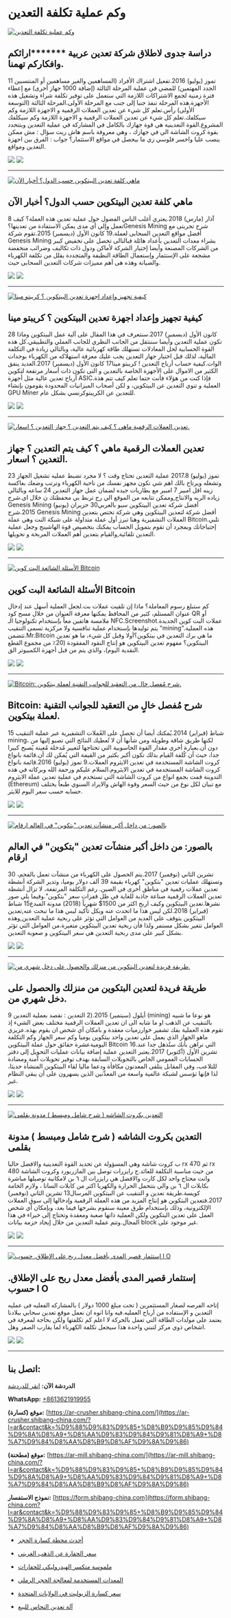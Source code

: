 # وكم عملية تكلفة التعدين

<a href="https://swt.shibang-china.com/?l=ar&img&k=%D9%88%D9%83%D9%85+%D8%B9%D9%85%D9%84%D9%8A%D8%A9+%D8%AA%D9%83%D9%84%D9%81%D8%A9+%D8%A7%D9%84%D8%AA%D8%B9%D8%AF%D9%8A%D9%86" target="_blank">![وكم عملية تكلفة التعدين](http://static.shibang-china.com/all-800x300/90.jpg)</a>

## دراسة جدوى لاطلاق شركة تعدين عربية *******ارائكم وافكاركم تهمنا.
11 تموز (يوليو) 2016.تفعيل اشتراك الأفراد (المساهمين والغير مساهمين أو المنتسبين الجدد المهتمين) للمضي في عملية المرحلة الثالثة (إضافة 1000 جهاز أخرى) مع إعطاء فترة زمنية لجمع الاشتراكات اللازمة التي ستعمل على توفير تكلفة شراء وتشغيل هذه الأجهزة.هذه المرحلة تنفذ جنبا إلى جنب مع المرحلة الأولى.المرحلة الثالثة (التوسعة الأولى) رأس.تعلم كل شيء عن تعدين العملات الرقمية و الاجهزة اللازمة وكم سيكلفك.تعلم كل شيء عن تعدين العملات الرقمية و الاجهزة اللازمة وكم سيكلفك المشروع.القوة التعدينية هي قوة جهازك بالكامل في المشاركة في عملية التعدين وبتتحدد بقوة كروت الشاشة الي في جهازك ، وهي معروفة باسم هاش ريت سؤال : مش ممكن ينصب عليا واخسر فلوسي زي ما بيحصل في مواقع الاستثمار؟ جواب : الفرق بين اجهزة التعدين ومواقع.


<a href="https://whatsapp.shibangsoft.com/WhatsApp.php" target="_blank" title="WhatsApp">![](http://static.shibang-china.com/icon/whatsapp.png)</a> <a href="https://swt.shibang-china.com/?l=ar&icon&k=%D9%88%D9%83%D9%85+%D8%B9%D9%85%D9%84%D9%8A%D8%A9+%D8%AA%D9%83%D9%84%D9%81%D8%A9+%D8%A7%D9%84%D8%AA%D8%B9%D8%AF%D9%8A%D9%86" target="_blank">![](http://static.shibang-china.com/icon/chat-ar.png)</a>

---

<a href="https://swt.shibang-china.com/?l=ar&img&k=%D9%88%D9%83%D9%85+%D8%B9%D9%85%D9%84%D9%8A%D8%A9+%D8%AA%D9%83%D9%84%D9%81%D8%A9+%D8%A7%D9%84%D8%AA%D8%B9%D8%AF%D9%8A%D9%86" target="_blank">![ماهي كلفة تعدين البيتكوين حسب الدول؟ أخبار الآن](http://static.shibang-china.com/all-800x300/685.jpg)</a>

## ماهي كلفة تعدين البيتكوين حسب الدول؟ أخبار الآن
8 آذار (مارس) 2018.يعتري أغلب الناس الفضول حول عملية تعدين هذه العملة؟ كيف تعمل وإلى أي مدى يمكن الاستفادة من تعدينها؟Genesis Mining شرح تجربتى مع أفضل مواقع التعدين السحابى لعملة.19 كانون الأول (ديسمبر) 2015.تقوم شركة Genesis Mining بشراء معدات التعدين بأعداد هائلة فبالتالى تحصل على تخفيض كبير من الشركات المصنعة وأيضا إختيار الشركة لأماكن ودول ذات تكاليف وضرائب منخفضة مشجعة على الإستثمار وإستعمال الطاقة النظيفة والمتجددة يقلل من تكلفة الكهرباء والصيانة وهذه هى أهم مميزات شركات التعدين السحابى حيث.


<a href="https://whatsapp.shibangsoft.com/WhatsApp.php" target="_blank" title="WhatsApp">![](http://static.shibang-china.com/icon/whatsapp.png)</a> <a href="https://swt.shibang-china.com/?l=ar&icon&k=%D9%88%D9%83%D9%85+%D8%B9%D9%85%D9%84%D9%8A%D8%A9+%D8%AA%D9%83%D9%84%D9%81%D8%A9+%D8%A7%D9%84%D8%AA%D8%B9%D8%AF%D9%8A%D9%86" target="_blank">![](http://static.shibang-china.com/icon/chat-ar.png)</a>

---

<a href="https://swt.shibang-china.com/?l=ar&img&k=%D9%88%D9%83%D9%85+%D8%B9%D9%85%D9%84%D9%8A%D8%A9+%D8%AA%D9%83%D9%84%D9%81%D8%A9+%D8%A7%D9%84%D8%AA%D8%B9%D8%AF%D9%8A%D9%86" target="_blank">![كيفية تجهيز وإعداد اجهزة تعدين البيتكوين ؟ كريبتو مينا](http://static.shibang-china.com/all-800x300/1216.jpg)</a>

## كيفية تجهيز وإعداد اجهزة تعدين البيتكوين ؟ كريبتو مينا
28 كانون الأول (ديسمبر) 2017.سنتعرف في هذا المقال على آلية عمل البيتكوين وماذا تكون عملية التعدين وأيضا سننتقل من الجانب النظري للجانب العملي والتطبيقي.كل هذه القوة الحسابية لحل المعادلات تستهلك طاقة كهربائية عالية، وبالتالي زيادة في التكلفة المالية، لذلك قبل اختيار جهاز التعدين يجب عليك معرفة استهلاكه من الكهرباء بوحدات الوات.كيفية حساب أرباح التعدين ! كريبتو مينا17 كانون الأول (ديسمبر) 2017.العديد ينفق الكثير من الاموال على الأجهزة الخاصة بالتعدين و التى تكون ذات أسعار مرتفعة لتكوين أرباح تعدين عالية مثل أجهزة ASIC.فإذا كنت من هؤلاء فأنت حتما تعلم كيف تتم هذة العملية و تنوي التعدين عن البيتكوين، و لكن أصحاب الميزانيات المحدودة يقومون بإنشاء GPU Miner للتعدين عن الكريبتوكرنسي بشكل عام.


<a href="https://whatsapp.shibangsoft.com/WhatsApp.php" target="_blank" title="WhatsApp">![](http://static.shibang-china.com/icon/whatsapp.png)</a> <a href="https://swt.shibang-china.com/?l=ar&icon&k=%D9%88%D9%83%D9%85+%D8%B9%D9%85%D9%84%D9%8A%D8%A9+%D8%AA%D9%83%D9%84%D9%81%D8%A9+%D8%A7%D9%84%D8%AA%D8%B9%D8%AF%D9%8A%D9%86" target="_blank">![](http://static.shibang-china.com/icon/chat-ar.png)</a>

---

<a href="https://swt.shibang-china.com/?l=ar&img&k=%D9%88%D9%83%D9%85+%D8%B9%D9%85%D9%84%D9%8A%D8%A9+%D8%AA%D9%83%D9%84%D9%81%D8%A9+%D8%A7%D9%84%D8%AA%D8%B9%D8%AF%D9%8A%D9%86" target="_blank">![تعدين العملات الرقمية ماهي ؟ كيف يتم التعدين ؟ جهاز التعدين ؟ اسعار.](http://static.shibang-china.com/all-800x300/851.jpg)</a>

## تعدين العملات الرقمية ماهي ؟ كيف يتم التعدين ؟ جهاز التعدين ؟ اسعار.
23 تموز (يوليو) 2017.8 عملية التعدين تحتاج وقت ؟ لا مجرد تضبط عمليه تشغيل الجهاز وتشغله ويرتاح بالك اهم شي تكون مجهز نفسك من ناحية الكهرباء وترتب وضعك بعاكسة زينه اقل امبير 7 امبير مع بطاريات جيده لضمان عمل جهاز التعدين 24 ساعه وبالتالي زياده الربه والانتاج,وممكن تتابعه من الموقع الي رح تربط بي محفظتك ن خلال اي.شرح Genesis Mining أفضل شركة تعدين البيتكوين سيو بالعربي30 حزيران (يونيو) 2015.شرح Genesis Mining أفضل شركة لتعدين البيتكوين وهي شركة تختص بتعدين العملات التشفيرية وهنا تبرز أول عملة متداولة على شبكة النت وهي عملة Bitcoin.تلبي إحتياجاتك وبمجرد أن تقوم بتمويل الحساب يمكنك بتخصيص قوة الهاشينج وجعل عملية التعدين تلقائية,والقيام بتعدين أهم العملات المربحة و تحويلها.


<a href="https://whatsapp.shibangsoft.com/WhatsApp.php" target="_blank" title="WhatsApp">![](http://static.shibang-china.com/icon/whatsapp.png)</a> <a href="https://swt.shibang-china.com/?l=ar&icon&k=%D9%88%D9%83%D9%85+%D8%B9%D9%85%D9%84%D9%8A%D8%A9+%D8%AA%D9%83%D9%84%D9%81%D8%A9+%D8%A7%D9%84%D8%AA%D8%B9%D8%AF%D9%8A%D9%86" target="_blank">![](http://static.shibang-china.com/icon/chat-ar.png)</a>

---

<a href="https://swt.shibang-china.com/?l=ar&img&k=%D9%88%D9%83%D9%85+%D8%B9%D9%85%D9%84%D9%8A%D8%A9+%D8%AA%D9%83%D9%84%D9%81%D8%A9+%D8%A7%D9%84%D8%AA%D8%B9%D8%AF%D9%8A%D9%86" target="_blank">![الأسئلة الشائعة البت كوين Bitcoin](http://static.shibang-china.com/all-800x300/484.jpg)</a>

## الأسئلة الشائعة البت كوين Bitcoin
كم ستبلغ رسوم المعاملة؟ ماذا إن تلقيت عملات بت.لجعل العملية أسهل عند إدخال عنوان المستلم، كثير من المحافظ يمكنها معرفة العنوان من خلال مسح كود QR أو ملامسة هاتفين معاً بإستخدام تكنولوجيا الـ NFC.Screenshot.عملات البت كوين الجديدة يتم توليدها بإستخدام عملية تنافسية ولا مركزية تسمى التنقيب &quot;mining&quot;.هذه العملية تتضمن.Mr.Bitcoin ما هي برك التعدين في بيتكوين؟أولا وقبل كل شيء، ما هو تعدين البيتكوين؟ مفهوم تعدين البيتكوين هو إنتاج النقود المفقودة (20٪ من مجموع القطع النقدية اليوم)، والذي يتم من قبل أجهزة الكمبيوتر الق.


<a href="https://whatsapp.shibangsoft.com/WhatsApp.php" target="_blank" title="WhatsApp">![](http://static.shibang-china.com/icon/whatsapp.png)</a> <a href="https://swt.shibang-china.com/?l=ar&icon&k=%D9%88%D9%83%D9%85+%D8%B9%D9%85%D9%84%D9%8A%D8%A9+%D8%AA%D9%83%D9%84%D9%81%D8%A9+%D8%A7%D9%84%D8%AA%D8%B9%D8%AF%D9%8A%D9%86" target="_blank">![](http://static.shibang-china.com/icon/chat-ar.png)</a>

---

<a href="https://swt.shibang-china.com/?l=ar&img&k=%D9%88%D9%83%D9%85+%D8%B9%D9%85%D9%84%D9%8A%D8%A9+%D8%AA%D9%83%D9%84%D9%81%D8%A9+%D8%A7%D9%84%D8%AA%D8%B9%D8%AF%D9%8A%D9%86" target="_blank">![Bitcoin: شرح مُفصل خالٍ من التعقيد للجوانب التقنية لعملة بيتكوين.](http://static.shibang-china.com/all-800x300/275.jpg)</a>

## Bitcoin: شرح مُفصل خالٍ من التعقيد للجوانب التقنية لعملة بيتكوين.
15 شباط (فبراير) 2014.يُمكنك أيضا أن تحصل على العُملات التشفيرية عبر عملية التنقيب mining، لكنها طريق شاقة وطويلة ومن شأنها أن لا تُعطيك النتائج التي تصبو إليها من دون أن.بعبارة أخرى مقدار القوة الحاسوبية التي تحتاجها لتغيير مُدخلة مُعينة يُصبح كبيرا جدا، حيث أن كُلفة القيام بذلك تكون أكبر بكثير من القيمة التي يُمكن لك أن.قائمة بانواع كروت الشاشة المستخدمة في تعدين الايثروم العملات.9 تموز (يوليو) 2016.قائمة بانواع كروت الشاشة المستخدمة في تعدين الايثروم.السلام عليكم ورحمة الله وبركاته في هذه التدوينة قمت بجمع انواع من كروت الشاشة التي تستخدم في عملية تعدين عملة الايثروم (Ethereum) مع تبيان لكل نوع من حيث السعر وقوة الهاش والايراد السنوي طبعاُ يختلف حسابه حسب سعر اليوم للايثر.


<a href="https://whatsapp.shibangsoft.com/WhatsApp.php" target="_blank" title="WhatsApp">![](http://static.shibang-china.com/icon/whatsapp.png)</a> <a href="https://swt.shibang-china.com/?l=ar&icon&k=%D9%88%D9%83%D9%85+%D8%B9%D9%85%D9%84%D9%8A%D8%A9+%D8%AA%D9%83%D9%84%D9%81%D8%A9+%D8%A7%D9%84%D8%AA%D8%B9%D8%AF%D9%8A%D9%86" target="_blank">![](http://static.shibang-china.com/icon/chat-ar.png)</a>

---

<a href="https://swt.shibang-china.com/?l=ar&img&k=%D9%88%D9%83%D9%85+%D8%B9%D9%85%D9%84%D9%8A%D8%A9+%D8%AA%D9%83%D9%84%D9%81%D8%A9+%D8%A7%D9%84%D8%AA%D8%B9%D8%AF%D9%8A%D9%86" target="_blank">![بالصور: من داخل أكبر منشآت تعدين &quot;بتكوين&quot; في العالم ارقام](http://static.shibang-china.com/all-800x300/380.jpg)</a>

## بالصور: من داخل أكبر منشآت تعدين &quot;بتكوين&quot; في العالم ارقام
30 تشرين الثاني (نوفمبر) 2017.يتم الحصول على الكهرباء من منشآت تعمل بالفحم، وتستهلك عمليات تعدين &quot;بتكوين&quot; كهرباء بقيمة 39 ألف دولار يوميا، وتدير الشركة أنشطة تعدين عملات رقمية في مناطق أخرى في الصين. رغم التكلفة المرتفعة، لا تزال أنشطة تعدين العملات الرقمية صناعة جاذبة للغاية في ظل قفزات سعر &quot;بتكوين&quot;.وفيما يلي صور نشرها.تعدين البيتكوين وكيف اربح اكثر من 1500$ شهرياً (2018) مدونة المبدع15 شباط (فبراير) 2018.لكن ليس هذا ما اتحدث عنه وبكل تأكيد ليس هذا ما تبحث عنه,تعدين البيتكوين يتوقف على العديد من العوامل التي تؤثر على ربحية عملية التعدين,وهذه العوامل تتغير بشكل مستمر ولذا فأن ربحية تعدين البيتكوين متغيرة.من العوامل التي تؤثر بشكل كبير على مدى ربحية التعدين هي سعر البيتكوين و صعوبة التعدين.


<a href="https://whatsapp.shibangsoft.com/WhatsApp.php" target="_blank" title="WhatsApp">![](http://static.shibang-china.com/icon/whatsapp.png)</a> <a href="https://swt.shibang-china.com/?l=ar&icon&k=%D9%88%D9%83%D9%85+%D8%B9%D9%85%D9%84%D9%8A%D8%A9+%D8%AA%D9%83%D9%84%D9%81%D8%A9+%D8%A7%D9%84%D8%AA%D8%B9%D8%AF%D9%8A%D9%86" target="_blank">![](http://static.shibang-china.com/icon/chat-ar.png)</a>

---

<a href="https://swt.shibang-china.com/?l=ar&img&k=%D9%88%D9%83%D9%85+%D8%B9%D9%85%D9%84%D9%8A%D8%A9+%D8%AA%D9%83%D9%84%D9%81%D8%A9+%D8%A7%D9%84%D8%AA%D8%B9%D8%AF%D9%8A%D9%86" target="_blank">![طريقة فريدة لتعدين البتكوين من منزلك والحصول على دخل شهري من.](http://static.shibang-china.com/all-800x300/526.jpg)</a>

## طريقة فريدة لتعدين البتكوين من منزلك والحصول على دخل شهري من.
9 أيلول (سبتمبر) 2015.(2 التعدين : نقصد بعملية التعدين (mining) هو نوعا ما شبيه بالتنقيب عن الذهب او ما شابه الى ان تعدين العملات الرقمية مختلف بعض الشيء إذ تقوم هذه العملية بفك تشفير خوارزميات معقدة و بامكان أي شخص ان يقوم بهذه.عزيزي ماهو الجهاز الذي يعمل على تعدين واحد بيتكوين يوميا وكم سعر الجهاز وكم التكلفة اليوميةعشرة حقائق حول عملة البيتكوين Bitcoin التي نراهن بأنك ستُذهل جدا عند.16 تشرين الأول (أكتوبر) 2017.يعتبر التعدين عملية إضافة بيانات عمليات التحويل إلى دفتر الحسابات العمومي الخاص بالتحويلات السابقة بهدف توفير تحويلات آمنة ومضادة للتلاعب، وفي المقابل يتلقى المعدنون مكافأة ودعما ماليا لقاء البيتكوين المنشأة حديثا، لذا فإنها تؤسس لشبكة عالمية واسعة من المعدِّنين الذين يسهرون على أن يبقى النظام غير.


<a href="https://whatsapp.shibangsoft.com/WhatsApp.php" target="_blank" title="WhatsApp">![](http://static.shibang-china.com/icon/whatsapp.png)</a> <a href="https://swt.shibang-china.com/?l=ar&icon&k=%D9%88%D9%83%D9%85+%D8%B9%D9%85%D9%84%D9%8A%D8%A9+%D8%AA%D9%83%D9%84%D9%81%D8%A9+%D8%A7%D9%84%D8%AA%D8%B9%D8%AF%D9%8A%D9%86" target="_blank">![](http://static.shibang-china.com/icon/chat-ar.png)</a>

---

<a href="https://swt.shibang-china.com/?l=ar&img&k=%D9%88%D9%83%D9%85+%D8%B9%D9%85%D9%84%D9%8A%D8%A9+%D8%AA%D9%83%D9%84%D9%81%D8%A9+%D8%A7%D9%84%D8%AA%D8%B9%D8%AF%D9%8A%D9%86" target="_blank">![التعدين بكروت الشاشه ( شرح شامل ومبسط ) مدونة بقلمى](http://static.shibang-china.com/all-800x300/818.jpg)</a>

## التعدين بكروت الشاشه ( شرح شامل ومبسط ) مدونة بقلمى
ب كروت شاشة وهي المسؤولة عن تحديد القوة التعدينية والافضل حاليا rx 470 ثم rx 480 من حيث مناسبة التكلفة للعائد.ج رايزرات توصل بين المازربورد وكروت الشاشة وانت محتاج واحد لكل كارت والافضل هي رايزرات ال ٦ بن لامكانية توصيلها مباشرة بكابلات ال ٦ بن والي بتتحمل الحرارة والكهربا اكتر من كابلات الساتا ، ولازم الخامة كويسة.طريقة تعدين و التنقيب عن البيتكوين المرسال13 تشرين الثاني (نوفمبر) 2017.فتعدين البتكوين هو إنتاج المزيد من هذه العملة الرقمية وإدخالها إلى سوق العملات الإلكترونية، وذلك بإستخدام طرق معينة سنقوم بشرحها فيما بعد، وبإمكان أي شخص العمل على تعدين البتكوين ولكن العملية ذاتها صعبة ومعقدة وتحتاج إلى خبراء في هذا المجال.وتتم عملية التعدين من خلال إيجاد حزمة بيانات block غير موجود على.


<a href="https://whatsapp.shibangsoft.com/WhatsApp.php" target="_blank" title="WhatsApp">![](http://static.shibang-china.com/icon/whatsapp.png)</a> <a href="https://swt.shibang-china.com/?l=ar&icon&k=%D9%88%D9%83%D9%85+%D8%B9%D9%85%D9%84%D9%8A%D8%A9+%D8%AA%D9%83%D9%84%D9%81%D8%A9+%D8%A7%D9%84%D8%AA%D8%B9%D8%AF%D9%8A%D9%86" target="_blank">![](http://static.shibang-china.com/icon/chat-ar.png)</a>

---

<a href="https://swt.shibang-china.com/?l=ar&img&k=%D9%88%D9%83%D9%85+%D8%B9%D9%85%D9%84%D9%8A%D8%A9+%D8%AA%D9%83%D9%84%D9%81%D8%A9+%D8%A7%D9%84%D8%AA%D8%B9%D8%AF%D9%8A%D9%86" target="_blank">![إستثمار قصير المدى بأفضل معدل ربح على الإطلاق. حسوب I O](http://static.shibang-china.com/all-800x300/1441.jpg)</a>

## إستثمار قصير المدى بأفضل معدل ربح على الإطلاق. حسوب I O
إتاحه الفرصه لصغار المستثمرين ( تحت مبلغ 1000 دولار ) بالمشاركه الفعليه فى عمليه التعدين و الإستفاده من أرباح العمليه.فيه وانا انوه ان نعمل موقع تعدين سحابي ببلادنا يعتمد على مولدات الطاقة التي تعمل بالحركة لا اعلم كم تكلفتها ولكن بحاجة لمعرفة في اشخاص ذوي مركز لتبني واحدة هذا سيجعل تكلفة الكهرباء لما يقارب الصفر وهل.

<a href="https://whatsapp.shibangsoft.com/WhatsApp.php" target="_blank" title="WhatsApp">![](http://static.shibang-china.com/icon/whatsapp.png)</a> <a href="https://swt.shibang-china.com/?l=ar&icon&k=%D9%88%D9%83%D9%85+%D8%B9%D9%85%D9%84%D9%8A%D8%A9+%D8%AA%D9%83%D9%84%D9%81%D8%A9+%D8%A7%D9%84%D8%AA%D8%B9%D8%AF%D9%8A%D9%86" target="_blank">![](http://static.shibang-china.com/icon/chat-ar.png)</a>

---
## اتصل بنا:

**الدردشة الآن:** [انقر للدردشة](https://swt.shibang-china.com?l=ar&contact&k=%D9%88%D9%83%D9%85+%D8%B9%D9%85%D9%84%D9%8A%D8%A9+%D8%AA%D9%83%D9%84%D9%81%D8%A9+%D8%A7%D9%84%D8%AA%D8%B9%D8%AF%D9%8A%D9%86)

**WhatsApp:**  [+8613621919955](https://whatsapp.shibangsoft.com/WhatsApp.php)

**موقع (كسارة):** [https://ar-crusher.shibang-china.com/](https://ar-crusher.shibang-china.com/?l=ar&contact&k=%D9%88%D9%83%D9%85+%D8%B9%D9%85%D9%84%D9%8A%D8%A9+%D8%AA%D9%83%D9%84%D9%81%D8%A9+%D8%A7%D9%84%D8%AA%D8%B9%D8%AF%D9%8A%D9%86)

**موقع (مطحنة):** [https://ar-mill.shibang-china.com/](https://ar-mill.shibang-china.com/?l=ar&contact&k=%D9%88%D9%83%D9%85+%D8%B9%D9%85%D9%84%D9%8A%D8%A9+%D8%AA%D9%83%D9%84%D9%81%D8%A9+%D8%A7%D9%84%D8%AA%D8%B9%D8%AF%D9%8A%D9%86)

**نموذج الاستفسار:** [https://form.shibang-china.com](https://form.shibang-china.com?l=ar&contact&k=%D9%88%D9%83%D9%85+%D8%B9%D9%85%D9%84%D9%8A%D8%A9+%D8%AA%D9%83%D9%84%D9%81%D8%A9+%D8%A7%D9%84%D8%AA%D8%B9%D8%AF%D9%8A%D9%86)

* [أحدث محطة كسارة الحجر](../26/%D8%A3%D8%AD%D8%AF%D8%AB%20%D9%85%D8%AD%D8%B7%D8%A9%20%D9%83%D8%B3%D8%A7%D8%B1%D8%A9%20%D8%A7%D9%84%D8%AD%D8%AC%D8%B1.md)

* [سعر الحفارة عن الذهب الغريني](../29/%D8%B3%D8%B9%D8%B1%20%D8%A7%D9%84%D8%AD%D9%81%D8%A7%D8%B1%D8%A9%20%D8%B9%D9%86%20%D8%A7%D9%84%D8%B0%D9%87%D8%A8%20%D8%A7%D9%84%D8%BA%D8%B1%D9%8A%D9%86%D9%8A.md)

* [ملموسة متكسر الهيدروليكي للحفارات](../27/%D9%85%D9%84%D9%85%D9%88%D8%B3%D8%A9%20%D9%85%D8%AA%D9%83%D8%B3%D8%B1%20%D8%A7%D9%84%D9%87%D9%8A%D8%AF%D8%B1%D9%88%D9%84%D9%8A%D9%83%D9%8A%20%D9%84%D9%84%D8%AD%D9%81%D8%A7%D8%B1%D8%A7%D8%AA.md)

* [المعدات المستخدمة لمعالجة الحجر الرملي](../28/%D8%A7%D9%84%D9%85%D8%B9%D8%AF%D8%A7%D8%AA%20%D8%A7%D9%84%D9%85%D8%B3%D8%AA%D8%AE%D8%AF%D9%85%D8%A9%20%D9%84%D9%85%D8%B9%D8%A7%D9%84%D8%AC%D8%A9%20%D8%A7%D9%84%D8%AD%D8%AC%D8%B1%20%D8%A7%D9%84%D8%B1%D9%85%D9%84%D9%8A.md)

* [سعر كسارة الزيوليت في الولايات المتحدة](../28/%D8%B3%D8%B9%D8%B1%20%D9%83%D8%B3%D8%A7%D8%B1%D8%A9%20%D8%A7%D9%84%D8%B2%D9%8A%D9%88%D9%84%D9%8A%D8%AA%20%D9%81%D9%8A%20%D8%A7%D9%84%D9%88%D9%84%D8%A7%D9%8A%D8%A7%D8%AA%20%D8%A7%D9%84%D9%85%D8%AA%D8%AD%D8%AF%D8%A9.md)

* [آلة تعدين النحاس للبيع](../27/%D8%A2%D9%84%D8%A9%20%D8%AA%D8%B9%D8%AF%D9%8A%D9%86%20%D8%A7%D9%84%D9%86%D8%AD%D8%A7%D8%B3%20%D9%84%D9%84%D8%A8%D9%8A%D8%B9.md)